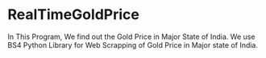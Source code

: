 # RealTimeGoldPrice
In This Program, We find out the Gold Price in Major State of India.
We use BS4 Python Library for Web Scrapping of Gold Price in Major state of India.
